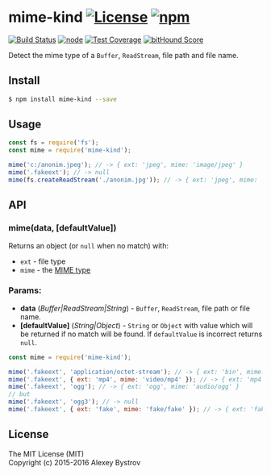 mime-kind [![License](https://img.shields.io/npm/l/mime-kind.svg)](https://github.com/strikeentco/mime-kind/blob/master/LICENSE)  [![npm](https://img.shields.io/npm/v/mime-kind.svg)](https://www.npmjs.com/package/mime-kind)
==========
[![Build Status](https://travis-ci.org/strikeentco/mime-kind.svg)](https://travis-ci.org/strikeentco/mime-kind) [![node](https://img.shields.io/node/v/mime-kind.svg)](https://www.npmjs.com/package/mime-kind) [![Test Coverage](https://codeclimate.com/github/strikeentco/mime-kind/badges/coverage.svg)](https://codeclimate.com/github/strikeentco/mime-kind/coverage) [![bitHound Score](https://www.bithound.io/github/strikeentco/mime-kind/badges/score.svg)](https://www.bithound.io/github/strikeentco/mime-kind)

Detect the mime type of a `Buffer`, `ReadStream`, file path and file name.

## Install
```sh
$ npm install mime-kind --save
```

## Usage

```js
const fs = require('fs');
const mime = require('mime-kind');

mime('c:/anonim.jpeg'); // -> { ext: 'jpeg', mime: 'image/jpeg' }
mime('.fakeext'); // -> null
mime(fs.createReadStream('./anonim.jpg')); // -> { ext: 'jpeg', mime: 'image/jpeg' }
```

## API

### mime(data, [defaultValue])

Returns an object (or `null` when no match) with:

* `ext` - file type
* `mime` - the [MIME type](http://en.wikipedia.org/wiki/Internet_media_type)

### Params:

* **data** (*Buffer|ReadStream|String*) - `Buffer`, `ReadStream`, file path or file name.
* **[defaultValue]** (*String|Object*) - `String` or `Object` with value which will be returned if no match will be found. If `defaultValue` is incorrect returns `null`.

```js
const mime = require('mime-kind');

mime('.fakeext', 'application/octet-stream'); // -> { ext: 'bin', mime: 'application/octet-stream' }
mime('.fakeext', { ext: 'mp4', mime: 'video/mp4' }); // -> { ext: 'mp4', mime: 'video/mp4' }
mime('.fakeext', 'ogg'); // -> { ext: 'ogg', mime: 'audio/ogg' }
// but
mime('.fakeext', 'ogg3'); // -> null
mime('.fakeext', { ext: 'fake', mime: 'fake/fake' }); // -> { ext: 'fake', mime: 'fake/fake' }
```

## License

The MIT License (MIT)<br/>
Copyright (c) 2015-2016 Alexey Bystrov
